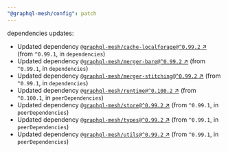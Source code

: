 ```yaml
---
"@graphql-mesh/config": patch
---
```

dependencies updates:
  - Updated dependency [`@graphql-mesh/cache-localforage@^0.99.2` ↗︎](https://www.npmjs.com/package/@graphql-mesh/cache-localforage/v/0.99.2) (from `^0.99.1`, in `dependencies`)
  - Updated dependency [`@graphql-mesh/merger-bare@^0.99.2` ↗︎](https://www.npmjs.com/package/@graphql-mesh/merger-bare/v/0.99.2) (from `^0.99.1`, in `dependencies`)
  - Updated dependency [`@graphql-mesh/merger-stitching@^0.99.2` ↗︎](https://www.npmjs.com/package/@graphql-mesh/merger-stitching/v/0.99.2) (from `^0.99.1`, in `dependencies`)
  - Updated dependency [`@graphql-mesh/runtime@^0.100.2` ↗︎](https://www.npmjs.com/package/@graphql-mesh/runtime/v/0.100.2) (from `^0.100.1`, in `peerDependencies`)
  - Updated dependency [`@graphql-mesh/store@^0.99.2` ↗︎](https://www.npmjs.com/package/@graphql-mesh/store/v/0.99.2) (from `^0.99.1`, in `peerDependencies`)
  - Updated dependency [`@graphql-mesh/types@^0.99.2` ↗︎](https://www.npmjs.com/package/@graphql-mesh/types/v/0.99.2) (from `^0.99.1`, in `peerDependencies`)
  - Updated dependency [`@graphql-mesh/utils@^0.99.2` ↗︎](https://www.npmjs.com/package/@graphql-mesh/utils/v/0.99.2) (from `^0.99.1`, in `peerDependencies`)
